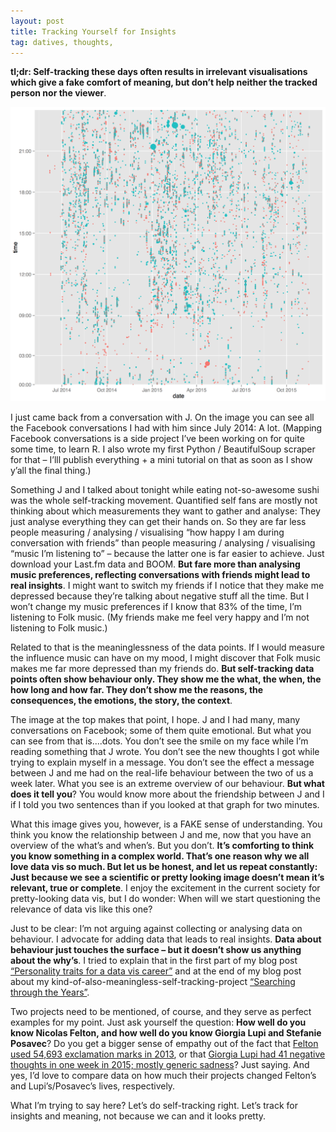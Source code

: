 ```yaml
---
layout: post
title: Tracking Yourself for Insights
tag: datives, thoughts,
---
```


**tl;dr: Self-tracking these days often results in irrelevant visualisations which give a fake comfort of meaning, but don’t help neither the tracked person nor the viewer**. 

![image](pic/151211_selftracking.png)

I just came back from a conversation with J. On the image you can see all the Facebook conversations I had with him since July 2014: A lot. (Mapping Facebook conversations is a side project I’ve been working on for quite some time, to learn R. I also wrote my first Python / BeautifulSoup scraper for that – I’lll publish everything + a mini tutorial on that as soon as I show y’all the final thing.)

Something J and I talked about tonight while eating not-so-awesome sushi was the whole self-tracking movement. Quantified self fans are mostly not thinking about which measurements they want to gather and analyse: They just analyse everything they can get their hands on. So they are far less people measuring / analysing / visualising “how happy I am during conversation with friends” than people measuring / analysing / visualising “music I’m listening to” – because the latter one is far easier to achieve. Just download your Last.fm data and BOOM. **But fare more than analysing music preferences, reflecting conversations with friends might lead to real insights**. I might want to switch my friends if I notice that they make me depressed because they’re talking about negative stuff all the time. But I won’t change my music preferences if I know that 83% of the time, I’m listening to Folk music. (My friends make me feel very happy and I’m not listening to Folk music.)

Related to that is the meaninglessness of the data points. If I would measure the influence music can have on my mood, I might discover that Folk music makes me far more depressed than my friends do. **But self-tracking data points often show behaviour only. They show me the what, the when, the how long and how far. They don’t show me the reasons, the consequences, the emotions, the story, the context**. 

The image at the top makes that point, I hope. J and I had many, many conversations on Facebook; some of them quite emotional. But what you can see from that is....dots. You don’t see the smile on my face while I’m reading something that J wrote. You don’t see the new thoughts I got while trying to explain myself in a message. You don’t see the effect a message between J and me had on the real-life behaviour between the two of us a week later. What you see is an extreme overview of our behaviour. **But what does it tell you**? You would know more about the friendship between J and I if I told you two sentences than if you looked at that graph for two minutes.

What this image gives you, however, is a FAKE sense of understanding. You think you know the relationship between J and me, now that you have an overview of the what’s and when’s. But you don’t. **It’s comforting to think you know something in a complex world. That’s one reason why we all love data vis so much. But let us be honest, and let us repeat constantly: Just because we see a scientific or pretty looking image doesn’t mean it’s relevant, true or complete**. I enjoy the excitement in the current society for pretty-looking data vis, but I do wonder: When will we start questioning the relevance of data vis like this one?

Just to be clear: I’m not arguing against collecting or analysing data on behaviour. I advocate for adding data that leads to real insights. **Data about behaviour just touches the surface – but it doesn’t show us anything about the why’s**. I tried to explain that in the first part of my blog post [“Personality traits for a data vis career”](http://lisacharlotterost.github.io/2015/01/14/Personality-Traits-for-a-Data-Vis-Career/) and at the end of my blog post about my kind-of-also-meaningless-self-tracking-project [“Searching through the Years”](lisacharlotterost.github.io/2015/06/20/Searching-through-the-years/).

Two projects need to be mentioned, of course, and they serve as perfect examples for my point. Just ask yourself the question: **How well do you know Nicolas Felton, and how well do you know Giorgia Lupi and Stefanie Posavec**? Do you get a bigger sense of empathy out of the fact that [Felton used 54,693 exclamation marks in 2013](http://feltron.com/FAR13_08.html), or that [Giorgia Lupi had 41 negative thoughts in one week in 2015; mostly generic sadness](http://www.dear-data.com/week-38-a-week-of-negative-thoughts)? Just saying. And yes, I’d love to compare data on how much their projects changed Felton’s and Lupi’s/Posavec’s lives, respectively.

What I’m trying to say here? Let’s do self-tracking right. Let’s track for insights and meaning, not because we can and it looks pretty.
